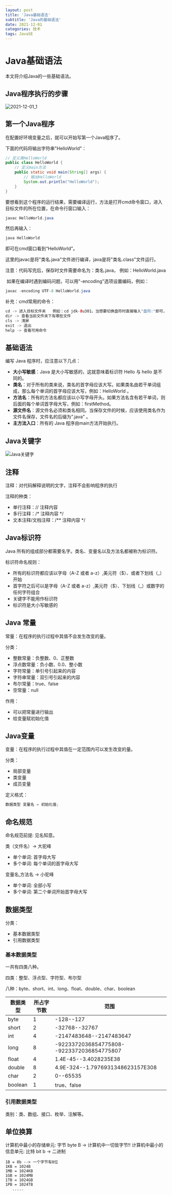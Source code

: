 ```yaml
---
layout: post
title: 'Java基础语法'
subtitle: 'Java的基础语法'
date: 2021-12-01
categories: 技术
tags: JavaSE
---
```


# Java基础语法

本文将介绍Java的一些基础语法。

## Java程序执行的步骤

![2021-12-01_1](https://raw.githubusercontent.com/CodeChao992/images/master/20211201/2021-12-01_1.24ylgs4rgfk0.png)

## 第一个Java程序

在配置好环境变量之后，就可以开始写第一个Java程序了。

下面的代码将输出字符串"HelloWorld"：

```java
// 定义类HelloWorld
public class HelloWorld {
    // 定义main方法
    public static void main(String[] args) {
        // 输出HelloWorld
        System.out.println("HelloWorld");
    }
}
```

要想看到这个程序的运行结果，需要编译运行，方法是打开cmd命令窗口，进入目标文件的所在位置，在命令行窗口输入：

```java
javac HelloWorld.java
```

然后再输入：

```java
java HelloWorld
```

即可在cmd窗口看到“HelloWorld”。

这里的javac是将"类名.java"文件进行编译，java是将"类名.class"文件运行。

注意：代码写完后，保存时文件需要命名为：类名.java， 例如：HelloWorld.java

​			如果在编译时遇到编码问题，可以用"-encoding"选项设置编码，例如：

```java
javac -encoding UTF-8 HelloWorld.java
```

补充：cmd常用的命令：

```java
cd -> 进入目标文件夹	例如：cd jdk-8u301，当想要切换盘符时直接输入"盘符:"即可，例如：D:
dir -> 查看当前文件夹下有哪些文件 
cls -> 清屏
exit -> 退出
help -> 查看可用命令
```

## 基础语法

编写 Java 程序时，应注意以下几点：

- **大小写敏感**：Java 是大小写敏感的，这就意味着标识符 Hello 与 hello 是不同的。
- **类名**：对于所有的类来说，类名的首字母应该大写。如果类名由若干单词组成，那么每个单词的首字母应该大写，例如：HelloWorld 。
- **方法名**：所有的方法名都应该以小写字母开头。如果方法名含有若干单词，则后面的每个单词首字母大写，例如：firstMethod。
- **源文件名**：源文件名必须和类名相同。当保存文件的时候，应该使用类名作为文件名保存，文件名的后缀为".java" 。
- **主方法入口**：所有的 Java 程序由main方法开始执行。

## Java关键字

![Java关键字](https://raw.githubusercontent.com/CodeChao992/images/master/20211201/2021-12-01_2.1x24tdcp5mf4.png "Java关键字")

## 注释

注释：对代码解释说明的文字，注释不会影响程序的执行

注释的种类：

+ 单行注释：// 注释内容
+ 多行注释：/* 注释内容 */
+ 文本注释/文档注释：/** 注释内容 */

## Java标识符

Java 所有的组成部分都需要名字。类名、变量名以及方法名都被称为标识符。

标识符命名规则：

- 所有的标识符都应该以字母（A-Z 或者 a-z）,美元符（$）、或者下划线（_）开始
- 首字符之后可以是字母（A-Z 或者 a-z）,美元符（$）、下划线（_）或数字的任何字符组合
- 关键字不能用作标识符
- 标识符是大小写敏感的

## Java 常量

常量：在程序的执行过程中其值不会发生改变的量。

分类：

- 整数常量：负整数、0、正整数
- 浮点数常量：负小数、0.0、整小数
- 字符常量：单引号引起来的内容
- 字符串常量：双引号引起来的内容
- 布尔常量：true、false
- 空常量：null

作用：

+ 可以把常量进行输出
+ 给变量赋初始化值   

## Java变量

变量：在程序的执行过程中其值在一定范围内可以发生改变的量。

分类：

- 局部变量
- 类变量
- 成员变量

定义格式：

```java
数据类型 变量名 = 初始化值;
```

## 命名规范

命名规范前提: 见名知意。

类（文件名）-> 大驼峰

+ 单个单词: 首字母大写
+ 多个单词: 每个单词的首字母大写

变量名,方法名 -> 小驼峰

+ 单个单词: 全部小写
+ 多个单词: 第二个单词开始首字母大写

## 数据类型

分类：

+ 基本数据类型
+ 引用数据类型

### 基本数据类型

一共有四类八种。

四类：整型、浮点型、字符型、布尔型

八种：byte、short、int、long、float、double、char、boolean

| 数据类型 | 所占字节数 | 范围                                      |
| -------- | ---------- | ----------------------------------------- |
| byte     | 1          | -128--127                                 |
| short    | 2          | -32768--32767                             |
| int      | 4          | -2147483648--2147483647                   |
| long     | 8          | -9223372036854775808--9223372036854775807 |
| float    | 4          | 1.4E-45--3.4028235E38                     |
| double   | 8          | 4.9E-324--1.7976931348623157E308          |
| char     | 2          | 0--65535                                  |
| boolean  | 1          | true、false                               |

### 引用数据类型

类别：类、数组、接口、枚举、注解等。

## 单位换算

计算机中最小的存储单元: 字节 byte B -> 计算机中一切皆字节!!
计算机中最小的信息单元: 比特 bit b -> 二进制

    1B = 8b --> 一个字节有8位
    1KB = 1024B
    1MB = 1024KB 
    1GB = 1024MB
    1TB = 1024GB
    1PB = 1024TB
       .....